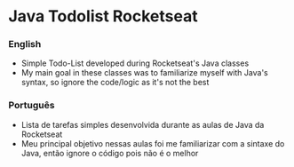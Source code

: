 # Java Todolist Rocketseat

### English
- Simple Todo-List developed during Rocketseat's Java classes
- My main goal in these classes was to familiarize myself with Java's syntax, so ignore the code/logic as it's not the best


### Português
- Lista de tarefas simples desenvolvida durante as aulas de Java da Rocketseat
- Meu principal objetivo nessas aulas foi me familiarizar com a sintaxe do Java, então ignore o código pois não é o melhor